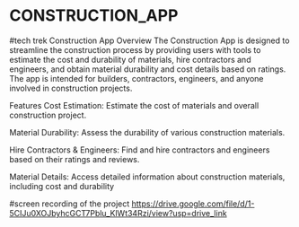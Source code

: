 # CONSTRUCTION_APP
#tech trek
Construction App
Overview
The Construction App is designed to streamline the construction process by providing users with tools to estimate the cost and durability of materials, hire contractors and engineers, and obtain material durability and cost details based on ratings. The app is intended for builders, contractors, engineers, and anyone involved in construction projects.

Features
Cost Estimation: Estimate the cost of materials and overall construction project.

Material Durability: Assess the durability of various construction materials.

Hire Contractors & Engineers: Find and hire contractors and engineers based on their ratings and reviews.

Material Details: Access detailed information about construction materials, including cost and durability

#screen recording of the project
https://drive.google.com/file/d/1-5CIJu0XOJbyhcGCT7Pblu_KlWt34Rzi/view?usp=drive_link

